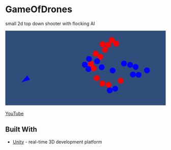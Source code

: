 # GameOfDrones
small 2d top down shooter with flocking AI

![screenshot](./screenshot.PNG)

[YouTube](https://youtu.be/J6aT8nrkVR4)

## Built With
* [Unity](https://unity.com/) - real-time 3D development platform
